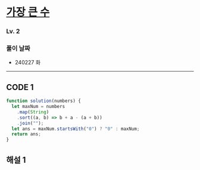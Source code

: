 # [가장 큰 수](https://school.programmers.co.kr/learn/courses/30/lessons/42746)

### Lv. 2

### 풀이 날짜

- 240227 화

---

## CODE 1

```javascript
function solution(numbers) {
  let maxNum = numbers
    .map(String)
    .sort((a, b) => b + a - (a + b))
    .join("");
  let ans = maxNum.startsWith("0") ? "0" : maxNum;
  return ans;
}
```

## 해설 1
